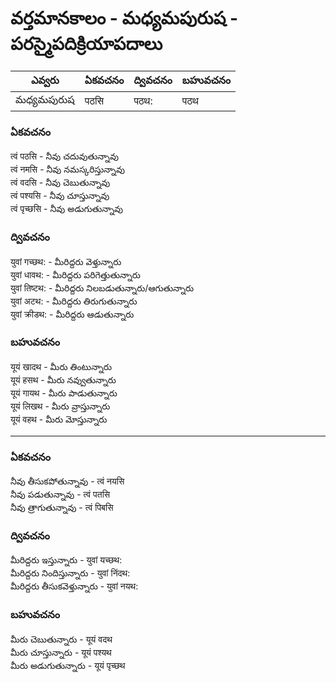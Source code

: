 # వర్తమానకాలం - మధ్యమపురుష - పరస్మైపదిక్రియాపదాలు 

ఎవ్వరు | ఏకవచనం     | ద్వివచనం     | బహువచనం 
-------------|---------------|---------------|-----------
మధ్యమపురుష | पठसि | पठथ: | पठथ 

### ఏకవచనం
त्वं पठसि - నీవు చదువుతున్నావు   
त्वं नमसि - నీవు నమస్కరిస్తున్నావు   
त्वं वदसि - నీవు చెబుతున్నావు   
त्वं पश्यसि - నీవు చూస్తున్నావు  
त्वं पृच्छसि - నీవు అడుగుతున్నావు  

### ద్వివచనం

युवां गच्छथ: - మీరిద్దరు వెళ్తున్నారు  
युवां धावथ: - మీరిద్దరు పరిగెత్తుతున్నారు  
युवां तिष्टथ: - మీరిద్దరు నిలబడుతున్నారు/ఆగుతున్నారు  
युवां अटथ: - మీరిద్దరు తిరుగుతున్నారు  
युवां क्रीडथ: - మీరిద్దరు ఆడుతున్నారు  

### బహువచనం

यूयं खादथ - మీరు తింటున్నారు  
यूयं हसथ - మీరు నవ్వుతున్నారు  
यूयं गायथ - మీరు పాడుతున్నారు  
यूयं लिखथ - మీరు వ్రాస్తున్నారు  
यूयं वहथ - మీరు మోస్తున్నారు  

--------

### ఏకవచనం

నీవు తీసుకపోతున్నావు - त्वं नयसि  
నీవు పడుతున్నావు - त्वं पतसि  
నీవు త్రాగుతున్నావు - त्वं पिबसि  

### ద్వివచనం

మీరిద్దరు ఇస్తున్నారు - युवां यच्छथ:   
మీరిద్దరు నిందిస్తున్నారు - युवां निंदथ:    
మీరిద్దరు తీసుకవెళ్తున్నారు - युवां नयथ:

### బహువచనం
మీరు చెబుతున్నారు - यूयं वदथ  
మీరు చూస్తున్నారు - यूयं पश्यथ  
మీరు అడుగుతున్నారు - यूयं पृच्छथ 

